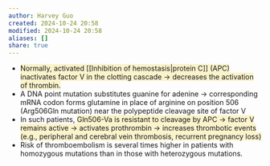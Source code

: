```yaml
---
author: Harvey Guo
created: 2024-10-24 20:58
modified: 2024-10-24 20:58
aliases: []
share: true
---
```

- <span style="background:rgba(240, 200, 0, 0.2)">Normally, activated [[Inhibition of hemostasis|protein C]] (APC) inactivates factor V in the clotting cascade → decreases the activation of thrombin.</span>
- A DNA point mutation substitutes guanine for adenine → corresponding mRNA codon forms glutamine in place of arginine on position 506 (Arg506Gln mutation) near the polypeptide cleavage site of factor V
- In such patients, <span style="background:rgba(240, 200, 0, 0.2)">Gln506-Va is resistant to cleavage by APC → factor V remains active → activates prothrombin → increases thrombotic events (e.g., peripheral and cerebral vein thrombosis, recurrent pregnancy loss)</span>
- Risk of thromboembolism is several times higher in patients with homozygous mutations than in those with heterozygous mutations.
